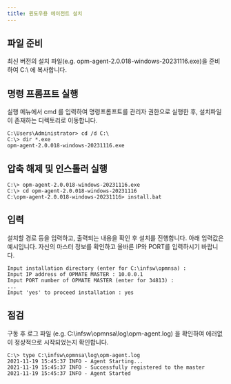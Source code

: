 ```yaml
---
title: 윈도우용 에이전트 설치
---
```


## 파일 준비

최신 버전의 설치 파일(e.g. opm-agent-2.0.018-windows-20231116.exe)을 준비하여 C:\ 에 복사합니다.

## 명령 프롬프트 실행

실행 메뉴에서 cmd 를 입력하여 명령프롬프트를 관리자 권한으로 실행한 후, 설치파일이 존재하는 디렉토리로 이동합니다.

```
C:\Users\Administrator> cd /d C:\
C:\> dir *.exe
opm-agent-2.0.018-windows-20231116.exe
```

## 압축 해제 및 인스톨러 실행

```
C:\> opm-agent-2.0.018-windows-20231116.exe
C:\> cd opm-agent-2.0.018-windows-20231116
C:\opm-agent-2.0.018-windows-20231116> install.bat
```

## 입력

설치할 경로 등을 입력하고, 출력되는 내용을 확인 후 설치를 진행합니다.
아래 입력값은 예시입니다. 자신의 마스터 정보를 확인하고 올바른 IP와 PORT를 입력하시기 바랍니다.

```
Input installation directory (enter for C:\infsw\opmnsa) :
Input IP address of OPMATE MASTER : 10.0.0.1
Input PORT number of OPMATE MASTER (enter for 34813) : 
...
Input 'yes' to proceed installation : yes
```

## 점검

구동 후 로그 파일 (e.g. C:\infsw\opmnsa\log\opm-agent.log) 을 확인하여 에러없이 정상적으로 시작되었는지 확인합니다.

```
C:\> type C:\infsw\opmnsa\log\opm-agent.log
2021-11-19 15:45:37 INFO - Agent Starting...
2021-11-19 15:45:37 INFO - Successfully registered to the master
2021-11-19 15:45:37 INFO - Agent Started
```
